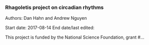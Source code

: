 ### Rhagoletis project on circadian rhythms     

Authors: Dan Hahn and Andrew Nguyen

Start date: 2017-08-14
End date/last edited:    

This project is funded by the National Science Foundation, grant #...   


